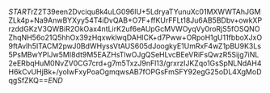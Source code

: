 $START$rZ2T39een2Dvciqu8k4uLG096lU+5LdryaTYunuXc01MXWWTAhJGMZLk4p+Na9AnwBYXyy54T4iDvQAB+O7F+ffKUrFFLt18Ju6AB5BDbv+owkXPrzddGKzV3QWBiR2OkOax4ntLirK2uf6eAUpGcMVWOyqVy0roRjS5fOSQNOZhqNH56o21Q5hhOx39zHqxwklwqDAHlCK+d7Pww+ORpoH1gU11fbboXJxO9ftAvIh5ITACM2pwJ0BdWHyssVtAUS605dJoogkyE1UmRxF4wZ1pBU9K3Ls5PsMBwYPIJw5MI8dt9M5EAZHsTlwOJgQSeHLvcBEeVRiFsQwzR5Sijg7iNL2eERbqHuM0NvZV0CG7crd+g7m5TxzJ9nFl13/grxrzIJKZqo1GsSpNLNdAH4H6kCvUHjBk+/yoIwFxyPoaOgmqwsAB7fOPGsFmSFY92egG25oDL4XgMoDqgSfZKQ==$END$